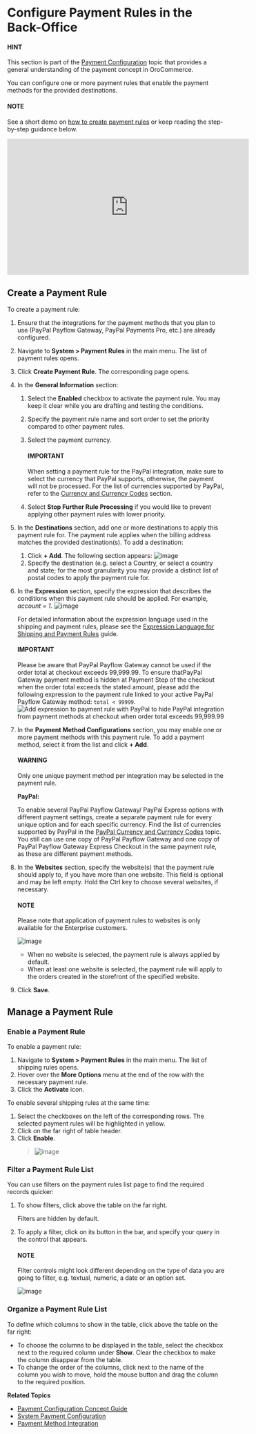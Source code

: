 <a id="sys-payment-rules"></a>

# Configure Payment Rules in the Back-Office

<!-- begin -->

#### HINT
This section is part of the [Payment Configuration](../../../concept-guides/administration/payment-configuration/index.md#user-guide-payment) topic that provides a general understanding of the payment concept in OroCommerce.

You can configure one or more payment rules that enable the payment methods for the provided destinations.

#### NOTE
See a short demo on <a href="https://academy.oroinc.com/media-library/how-to-create-payment-rules" target="_blank">how to create payment rules</a> or keep reading the step-by-step guidance below.

<iframe width="560" height="315" src="https://www.youtube.com/embed/JwuvMGIwDfk" frameborder="0" allowfullscreen></iframe>

## Create a Payment Rule

To create a payment rule:

1. Ensure that the integrations for the payment methods that you plan to use (PayPal Payflow Gateway, PayPal Payments Pro, etc.) are already configured.
2. Navigate to **System > Payment Rules** in the main menu. The list of payment rules opens.
3. Click **Create Payment Rule**. The corresponding page opens.
4. In the **General Information** section:
   1. Select the **Enabled** checkbox to activate the payment rule. You may keep it clear while you are drafting and testing the conditions.
   2. Specify the payment rule name and sort order to set the priority compared to other payment rules.
   3. Select the payment currency.

      #### IMPORTANT
      When setting a payment rule for the PayPal integration, make sure to select the currency that PayPal supports, otherwise, the payment will not be processed. For the list of currencies supported by PayPal, refer to the [Currency and Currency Codes](../integrations/payment-integration/paypal-services/paypal-currency.md#admin-guide-payment-paypal-currency) section.
   4. Select **Stop Further Rule Processing** if you would like to prevent applying other payment rules with lower priority.
5. In the **Destinations** section, add one or more destinations to apply this payment rule for. The payment rule applies when the billing address matches the provided destination(s). To add a destination:
   1. Click **+ Add**. The following section appears:
      ![image](user/img/system/payment_rules/create_payment_rule.png)
   2. Specify the destination (e.g. select a Country, or select a country and state; for the most granularity you may provide a distinct list of postal codes to apply the payment rule for.
6. In the **Expression** section, specify the expression that describes the conditions when this payment rule should be applied. For example, *account = 1*.
   ![image](user/img/system/payment_rules/create_payment_rule_expression.png)

   For detailed information about the expression language used in the shipping and payment rules, please see the [Expression Language for Shipping and Payment Rules](../shipping-rules/expression-lang.md#payment-shipping-expression-lang) guide.

   #### IMPORTANT
   Please be aware that PayPal Payflow Gateway cannot be used if the order total at checkout exceeds 99,999.99. To ensure thatPayPal Gateway payment method is hidden at Payment Step of the checkout when the order total exceeds the stated amount, please add the following expression to the payment rule linked to your active PayPal Payflow Gateway method: `total < 99999`.
   ![Add expression to payment rule with PayPal to hide PayPal integration from payment methods at checkout when order total exceeds 99,999.99](user/img/system/integrations/paypal/paypal-expression.png)
7. In the **Payment Method Configurations** section, you may enable one or more payment methods with this payment rule. To add a payment method, select it from the list and click **+ Add**.

   #### WARNING
   Only one unique payment method per integration may be selected in the payment rule.

   **PayPal:**

   To enable several PayPal Payflow Gateway/ PayPal Express options with different payment settings, create a separate payment rule for every unique option and for each specific currency. Find the list of currencies supported by PayPal in the [PayPal Currency and Currency Codes](../integrations/payment-integration/paypal-services/paypal-currency.md#admin-guide-payment-paypal-currency) topic.
   You still can use one copy of PayPal Payflow Gateway and one copy of PayPal Payflow Gateway Express Checkout in the same payment rule, as these are different payment methods.
8. In the **Websites** section, specify the website(s) that the payment rule should apply to, if you have more than one website. This field is optional and may be left empty. Hold the Ctrl key to choose several websites, if necessary.

   #### NOTE
   Please note that application of payment rules to websites is only available for the Enterprise customers.

   ![image](user/img/system/payment_rules/websites_payment_rule.png)
   * When no website is selected, the payment rule is always applied by default.
   * When at least one website is selected, the payment rule will apply to the orders created in the storefront of the specified website.
9. Click **Save**.

## Manage a Payment Rule

### Enable a Payment Rule

To enable a payment rule:

1. Navigate to **System > Payment Rules** in the main menu. The list of shipping rules opens.
2. Hover over the <i class="fa fa-ellipsis-h fa-lg" aria-hidden="true"></i> **More Options** menu at the end of the row with the necessary payment rule.
3. Click the <i class="fa fa-check fa-lg" aria-hidden="true"></i> **Activate** icon.

To enable several shipping rules at the same time:

1. Select the checkboxes on the left of the corresponding rows. The selected payment rules will be highlighted in yellow.
2. Click <i class="fa fa-ellipsis-h fa-lg" aria-hidden="true"></i> on the far right of table header.
3. Click <i class="fa fa-check fa-lg" aria-hidden="true"></i> **Enable**.
   > ![image](user/img/system/payment_rules/mass_action_payment_rule.png)

### Filter a Payment Rule List

You can use filters on the payment rules list page to find the required records quicker:

1. To show filters, click <i class="fa fa-filter fa-lg" aria-hidden="true"></i> above the table on the far right.

   Filters are hidden by default.
2. To apply a filter, click on its button in the bar, and specify your query in the control that appears.

   #### NOTE
   Filter controls might look different depending on the type of data you are going to filter, e.g. textual, numeric, a date or an option set.

   ![image](user/img/system/payment_rules/filter_payment_rule_2.png)

### Organize a Payment Rule List

To define which columns to show in the table, click <i class="fa fa-cog fa-lg" aria-hidden="true"></i> above the table on the far right:

* To choose the columns to be displayed in the table, select the checkbox next to the required column under **Show**. Clear the checkbox to make the column disappear from the table.
* To change the order of the columns, click <i class="fas fa-arrows-alt-v" aria-hidden="true"></i> next to the name of the column you wish to move, hold the mouse button and drag the column to the required position.

**Related Topics**

* [Payment Configuration Concept Guide](../../../concept-guides/administration/payment-configuration/index.md#user-guide-payment)
* [System Payment Configuration](../configuration/commerce/payment/index.md#configuration-guide-commerce-configuration-payment)
* [Payment Method Integration](../integrations/payment-integration/index.md#sys-integrations-manage-integrations-payment-methods)

<!-- stop -->
<!-- fa-bars = fa-navicon -->
<!-- Ic Tiles is used as Set As Default in saved views, and as tiles in display layout options -->
<!-- IcPencil refers to Rename in Commerce and Inline Editing in CRM -->
<!-- Check mark in the square. -->
<!-- SortDesc is also used as drop-down arrow -->
